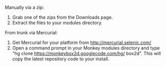 Manually via a zip:

  1. Grab one of the zips from the Downloads page.
  1. Extract the files to your modules directory.

From trunk via Mercurial:

  1. Get Mercurial for your platform from http://mercurial.selenic.com/
  1. Open a command prompt in your Monkey modules directory and type "hg clone https://monkeybox2d.googlecode.com/hg/ box2d". This will copy the latest repository code to your install.